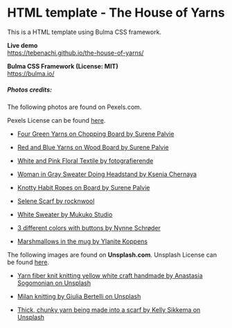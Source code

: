 
# HTML template  - The House of Yarns

This is a HTML template using Bulma CSS framework.  


**Live demo**\
https://tebenachi.github.io/the-house-of-yarns/

**Bulma CSS Framework (License: MIT)**\
https://bulma.io/


##### Photos credits:

The following photos are found on Pexels.com. 

Pexels License can be found [here](https://www.pexels.com/license).  

* [Four Green Yarns on Chopping Board by Surene Palvie](https://www.pexels.com/photo/four-green-yarns-on-chopping-board-2062061/)


* [Red and Blue Yarns on Wood Board by Surene Palvie](https://www.pexels.com/photo/red-and-blue-yarns-on-wood-board-2399122/)


* [White and Pink Floral Textile by fotografierende](https://www.pexels.com/photo/white-and-pink-floral-textile-3583139/)


* [Woman in Gray Sweater Doing Headstand by Ksenia Chernaya](https://www.pexels.com/photo/woman-in-gray-sweater-doing-headstand-3965555/)


* [Knotty Habit Ropes on Board by Surene Palvie](https://www.pexels.com/photo/knotty-habit-ropes-on-board-2399132/)


* [Selene Scarf by rocknwool](https://unsplash.com/photos/A6rHBGkqy1M)


* [White Sweater by Mukuko Studio](https://unsplash.com/photos/mU88MlEFcoU)


* [3 different colors with buttons by Nynne Schrøder](https://unsplash.com/photos/P5I8LVqmRlI)


* [Marshmallows in the mug by Ylanite Koppens](https://www.pexels.com/photo/marshmallows-in-mug-1883382/)


The following images are found on **Unsplash.com**. Unsplash License can be found [here](https://unsplash.com/license). 

* [Yarn fiber knit knitting yellow white craft handmade by Anastasia Sogomonian on Unsplash](https://unsplash.com/photos/f1vPjvlE9Xs)


* [Milan knitting by Giulia Bertelli on Unsplash](https://unsplash.com/photos/NZ83iHvAFIk)


* [Thick, chunky yarn being made into a scarf by Kelly Sikkema on Unsplash](https://unsplash.com/photos/n9hsR_TCnMQ)






